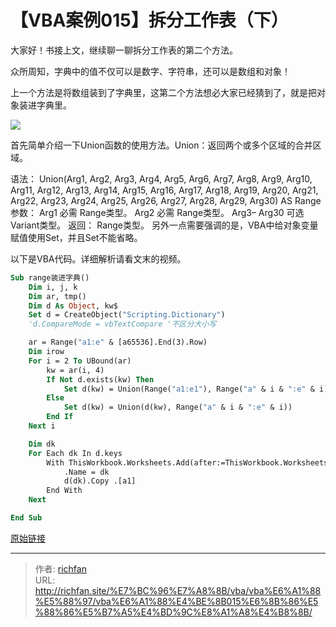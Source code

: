 # 【VBA案例015】拆分工作表（下）

大家好！书接上文，继续聊一聊拆分工作表的第二个方法。

众所周知，字典中的值不仅可以是数字、字符串，还可以是数组和对象！

上一个方法是将数组装到了字典里，这第二个方法想必大家已经猜到了，就是把对象装进字典里。

![](https://img.richfan.site/program/vba/vba案列/【VBA案例015】拆分工作表（下）.gif)

首先简单介绍一下Union函数的使用方法。Union：返回两个或多个区域的合并区域。

语法：
   Union(Arg1, Arg2, Arg3, Arg4, Arg5, Arg6, Arg7, Arg8, Arg9, Arg10, Arg11, Arg12, Arg13, Arg14, Arg15, Arg16, Arg17, Arg18, Arg19, Arg20, Arg21, Arg22, Arg23, Arg24, Arg25, Arg26, Arg27, Arg28, Arg29, Arg30) AS Range
参数：
   Arg1 必需 Range类型。
   Arg2 必需 Range类型。
   Arg3– Arg30 可选 Variant类型。
返回：
   Range类型。
另外一点需要强调的是，VBA中给对象变量赋值使用Set，并且Set不能省略。

以下是VBA代码。详细解析请看文末的视频。

```vb
Sub range装进字典()
    Dim i, j, k
    Dim ar, tmp()
    Dim d As Object, kw$
    Set d = CreateObject("Scripting.Dictionary")
    'd.CompareMode = vbTextCompare '不区分大小写

    ar = Range("a1:e" & [a65536].End(3).Row)
    Dim irow
    For i = 2 To UBound(ar)
        kw = ar(i, 4)
        If Not d.exists(kw) Then
            Set d(kw) = Union(Range("a1:e1"), Range("a" & i & ":e" & i))
        Else
            Set d(kw) = Union(d(kw), Range("a" & i & ":e" & i))
        End If
    Next i

    Dim dk
    For Each dk In d.keys
        With ThisWorkbook.Worksheets.Add(after:=ThisWorkbook.Worksheets(ThisWorkbook.Worksheets.Count))
            .Name = dk
            d(dk).Copy .[a1]
        End With
    Next

End Sub
```

[原始链接](https://mp.weixin.qq.com/s?__biz=MzIyOTc3NzQ2NA==&mid=2247485249&idx=1&sn=a5358d8fe595364149e6f41e84cdec3b&chksm=e8bcce16dfcb47004200062e717b1f72ba0326d94589d37bdfad489431f3e72491eb119824a8&scene=178&cur_album_id=3115603487041503237#rd)

---

> 作者: [richfan](https://richfan.site/)  
> URL: http://richfan.site/%E7%BC%96%E7%A8%8B/vba/vba%E6%A1%88%E5%88%97/vba%E6%A1%88%E4%BE%8B015%E6%8B%86%E5%88%86%E5%B7%A5%E4%BD%9C%E8%A1%A8%E4%B8%8B/  

